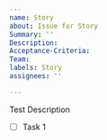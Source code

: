 ```yaml
---
name: Story
about: Issue for Story
Summary: ''
Description: 
Acceptance-Criteria: 
Team:
labels: Story
assignees: ''

---
```


Test Description

- [ ] Task 1
